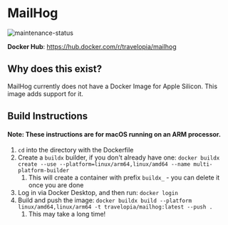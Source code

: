 # MailHog

![maintenance-status](https://img.shields.io/badge/maintenance-actively--developed-brightgreen.svg)

**Docker Hub**: https://hub.docker.com/r/travelopia/mailhog

## Why does this exist?

MailHog currently does not have a Docker Image for Apple Silicon. This image adds support for it.

## Build Instructions

#### Note: These instructions are for macOS running on an ARM processor.

1. `cd` into the directory with the Dockerfile
2. Create a `buildx` builder, if you don't already have one: `docker buildx create --use --platform=linux/arm64,linux/amd64 --name multi-platform-builder`
   1. This will create a container with prefix `buildx_` - you can delete it once you are done
3. Log in via Docker Desktop, and then run: `docker login`
4. Build and push the image: `docker buildx build --platform linux/amd64,linux/arm64 -t travelopia/mailhog:latest --push .`
   1. This may take a long time!

